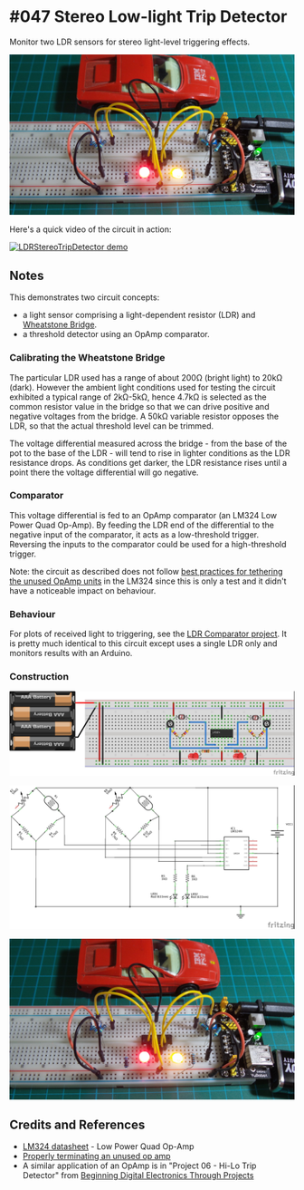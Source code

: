 # #047 Stereo Low-light Trip Detector

Monitor two LDR sensors for stereo light-level triggering effects.

![The Build](./assets/StereoTripDetector_build.jpg?raw=true)

Here's a quick video of the circuit in action:

[![LDRStereoTripDetector demo](https://img.youtube.com/vi/Wo1voY0uE9c/0.jpg)](https://www.youtube.com/watch?v=Wo1voY0uE9c)

## Notes

This demonstrates two circuit concepts:

* a light sensor comprising a light-dependent resistor (LDR) and [Wheatstone Bridge](http://en.wikipedia.org/wiki/Wheatstone_bridge).
* a threshold detector using an OpAmp comparator.

### Calibrating the Wheatstone Bridge

The particular LDR used has a range of about 200Ω (bright light) to 20kΩ (dark).
However the ambient light conditions used for testing the circuit exhibited a typical range of 2kΩ-5kΩ,
hence 4.7kΩ is selected as the common resistor value in the bridge so that we can drive positive and negative voltages from the bridge.
A 50kΩ variable resistor opposes the LDR, so that the actual threshold level can be trimmed.

The voltage differential measured across the bridge - from the base of the pot to the base of the LDR -
will tend to rise in lighter conditions as the LDR resistance drops.
As conditions get darker, the LDR resistance rises until a point there the voltage differential will go negative.

### Comparator

This voltage differential is fed to an OpAmp comparator (an LM324 Low Power Quad Op-Amp).
By feeding the LDR end of the differential to the negative input of the comparator, it acts as a low-threshold trigger.
Reversing the inputs to the comparator could be used for a high-threshold trigger.

Note: the circuit as described does not follow
[best practices for tethering the unused OpAmp units](http://www.electronicproducts.com/Analog_Mixed_Signal_ICs/Amplifiers/Properly_terminating_an_unused_op_amp.aspx)
 in the LM324 since this is only a test and it didn't have a noticeable impact on behaviour.

### Behaviour

For plots of received light to triggering, see the [LDR Comparator project](https://leap.tardate.com/electronics101/ldr/comparator/). It is pretty much identical
to this circuit except uses a single LDR only and monitors results with an Arduino.

### Construction

![The Breadboard](./assets/StereoTripDetector_bb.jpg?raw=true)

![The Schematic](./assets/StereoTripDetector_schematic.jpg?raw=true)

![The Build](./assets/StereoTripDetector_build.jpg?raw=true)

## Credits and References

* [LM324 datasheet](https://www.futurlec.com/Linear/LM324N.shtml) - Low Power Quad Op-Amp
* [Properly terminating an unused op amp](http://www.electronicproducts.com/Analog_Mixed_Signal_ICs/Amplifiers/Properly_terminating_an_unused_op_amp.aspx)
* A similar application of an OpAmp is in "Project 06 - Hi-Lo Trip Detector" from [Beginning Digital Electronics Through Projects](http://www.amazon.com/gp/product/0750672692/ref=as_li_tl?ie=UTF8&camp=1789&creative=390957&creativeASIN=0750672692&linkCode=as2&tag=itsaprli-20&linkId=S6GVIV6DHZABMHTA)
